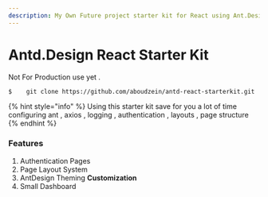 ```yaml
---
description: My Own Future project starter kit for React using Ant.Design Framework
---
```


# Antd.Design React Starter Kit

Not For Production use yet .

```
$    git clone https://github.com/aboudzein/antd-react-starterkit.git
```

{% hint style="info" %}
 Using this starter kit save for you a lot of time configuring ant , axios , logging , authentication , layouts , page  structure 
{% endhint %}

### Features

1. Authentication Pages 
2. Page Layout System 
3. AntDesign Theming **Customization** 
4. Small Dashboard 

